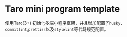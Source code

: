 
# Taro mini program template

使用Taro(3+) 初始化多端小程序框架，并且增加配置了`husky`、`commitlint`,`prettier`以及`stylelint`等代码规范配置。
